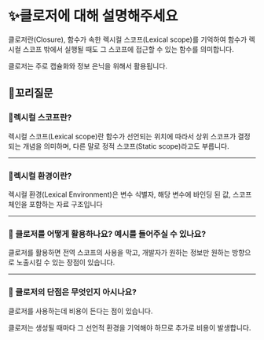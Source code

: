# ✨클로저에 대해 설명해주세요

클로저란(Closure), 함수가 속한 렉시컬 스코프(Lexical scope)를 기억하여 함수가 렉시컬 스코프 밖에서 실행될 때도 그 스코프에 접근할 수 있는 함수를 의미합니다.

클로저는 주로 캡슐화와 정보 은닉을 위해서 활용됩니다.

## 🔁꼬리질문

### 🤔렉시컬 스코프란?

렉시컬 스코프(Lexical scope)란 함수가 선언되는 위치에 따라서 상위 스코프가 결정되는 개념을 의미하며, 다른 말로 정적 스코프(Static scope)라고도 부릅니다.

<hr>

### 🤔렉시컬 환경이란?

렉시컬 환경(Lexical Environment)은 변수 식별자, 해당 변수에 바인딩 된 값, 스코프 체인을 포함하는 자료 구조입니다

 <hr>

### 🤔 클로저를 어떻게 활용하나요? 예시를 들어주실 수 있나요?

클로저를 활용하면 전역 스코프의 사용을 막고, 개발자가 원하는 정보만 원하는 방향으로 노출시킬 수 있는 장점이 있습니다.

 <hr>

### 🤔 클로저의 단점은 무엇인지 아시나요?

클로저를 사용하는데 비용이 든다는 점이 있습니다.

클로저는 생성될 때마다 그 선언적 환경을 기억해야 하므로 추가로 비용이 발생합니다.
